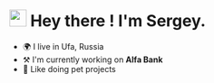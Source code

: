 <h1><img src="https://emojis.slackmojis.com/emojis/images/1612848105/12408/meow_fat.gif?1612848105" width="30"/> Hey there ! I'm Sergey.</h1>

- 🌍 I live in Ufa, Russia
- ⚒️ I'm currently working on **Alfa Bank**
- 🐶 Like doing pet projects
